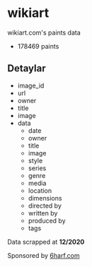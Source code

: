 # wikiart
wikiart.com's paints data

* 178469 paints

## Detaylar
* image_id
* url
* owner
* title
* image
* data
  * date
  * owner
  * title
  * image
  * style
  * series
  * genre
  * media
  * location
  * dimensions
  * directed by
  * written by
  * produced by
  * tags

Data scrapped at **12/2020**

Sponsored by [6harf.com](https://6harf.com "web tasarım")

